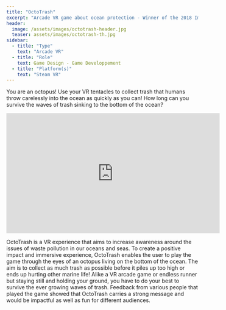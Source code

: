 ```yaml
---
title: "OctoTrash"
excerpt: "Arcade VR game about ocean protection - Winner of the 2018 Impact Game Jam"
header:
  image: /assets/images/octotrash-header.jpg
  teaser: assets/images/octotrash-th.jpg
sidebar:
  - title: "Type"
    text: "Arcade VR"
  - title: "Role"
    text: Game Design - Game Developpement
  - title: "Platform(s)"
    text: "Steam VR"
---
```

You are an octopus! Use your VR tentacles to collect trash that humans throw carelessly into the ocean as quickly as you can! How long can you survive the waves of trash sinking to the bottom of the ocean?

<iframe width="560" height="315" src="https://www.youtube.com/embed/2OXN4fZvxQ0" frameborder="0" allow="autoplay; encrypted-media" allowfullscreen></iframe>


OctoTrash is a VR experience that aims to increase awareness around the issues of waste pollution in our oceans and seas. To create a positive impact and immersive experience, OctoTrash enables the user to play the game through the eyes of an octopus living on the bottom of the ocean. The aim is to collect as much trash as possible before it piles up too high or ends up hurting other marine life! Alike a VR arcade game or endless runner but staying still and holding your ground, you have to do your best to survive the ever growing waves of trash. Feedback from various people that played the game showed that OctoTrash carries a strong message and would be impactful as well as fun for different audiences.

